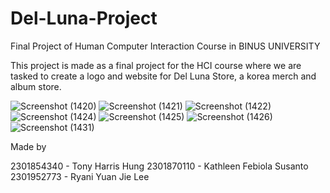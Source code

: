 # Del-Luna-Project
Final Project of Human Computer Interaction Course in BINUS UNIVERSITY

This project is made as a final project for the HCI course where we are tasked to create a logo and website for Del Luna Store, a korea merch and album store.

![Screenshot (1420)](https://user-images.githubusercontent.com/56445175/122527217-5312e480-d045-11eb-8e9c-01b5e7ed977b.png)
![Screenshot (1421)](https://user-images.githubusercontent.com/56445175/122527226-54dca800-d045-11eb-96f2-5d59f3b17820.png)
![Screenshot (1422)](https://user-images.githubusercontent.com/56445175/122527231-560dd500-d045-11eb-9fb5-0f9e406cc960.png)
![Screenshot (1424)](https://user-images.githubusercontent.com/56445175/122527236-56a66b80-d045-11eb-9f60-821dba98cfae.png)
![Screenshot (1425)](https://user-images.githubusercontent.com/56445175/122527243-58702f00-d045-11eb-93a1-213acb9f82f1.png)
![Screenshot (1426)](https://user-images.githubusercontent.com/56445175/122527254-5a39f280-d045-11eb-94c0-8d1c5744d627.png)
![Screenshot (1431)](https://user-images.githubusercontent.com/56445175/122527208-5017f400-d045-11eb-8c75-f7df4425b3b8.png)

Made by

2301854340 - Tony Harris Hung
2301870110 - Kathleen Febiola Susanto
2301952773 - Ryani Yuan Jie Lee
